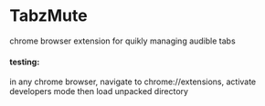 # TabzMute

chrome browser extension for quikly managing audible tabs

#### testing:
  in any chrome browser,
  navigate to chrome://extensions,
  activate developers mode
  then load unpacked directory
